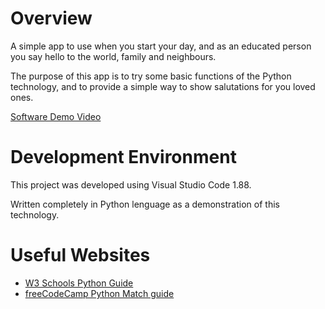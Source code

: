 # Overview

A simple app to use when you start your day, and as an educated person you say hello to the world, family and neighbours.

The purpose of this app is to try some basic functions of the Python technology, and to provide a simple way to show salutations for you loved ones.

[Software Demo Video](https://www.loom.com/share/dd712bf7e3f84907a7d6b2132c9aab97?sid=dc5faca1-ee73-4ada-8f6a-2fd5c171e6e2)

# Development Environment

This project was developed using Visual Studio Code 1.88.

Written completely in Python lenguage as a demonstration of this technology. 

# Useful Websites

* [W3 Schools Python Guide](https://www.w3schools.com/python/python_strings.asp)
* [freeCodeCamp Python Match guide](https://www.freecodecamp.org/news/python-switch-statement-switch-case-example/)
